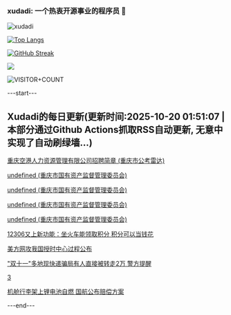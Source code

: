 ### xudadi: 一个热衷开源事业的程序员 👋

![xudadi](https://github-readme-stats-git-masterorgs-github-readme-stats-team.vercel.app/api?username=xudadi)

[![Top Langs](https://github-readme-stats.vercel.app/api/top-langs/?username=xudadi)](https://github.com/anuraghazra/github-readme-stats)

[![GitHub Streak](https://streak-stats.demolab.com?user=xudadi&locale=zh_Hans)](https://git.io/streak-stats)

![](https://raw.githubusercontent.com/xudadi/xudadi/main/assets/github-contribution-grid-snake.svg)

![VISITOR+COUNT](https://komarev.com/ghpvc/?username=xudadi&label=VISITOR+COUNT)


---start---

## Xudadi的每日更新(更新时间:2025-10-20 01:51:07 | 本部分通过Github Actions抓取RSS自动更新, 无意中实现了自动刷绿墙...)

[重庆空港人力资源管理有限公司招聘简章 (重庆市公考雷达)](https://www.gongkaoleida.com/article/2654448)

[undefined (重庆市国有资产监督管理委员会)](https://dadilab.github.io/feeds/all.xml)

[undefined (重庆市国有资产监督管理委员会)](https://dadilab.github.io/feeds/all.xml)

[undefined (重庆市国有资产监督管理委员会)](https://dadilab.github.io/feeds/all.xml)

[undefined (重庆市国有资产监督管理委员会)](https://dadilab.github.io/feeds/all.xml)

[12306又上新功能：坐火车能领取积分 积分可以当钱花](https://m.163.com/news/article/KC8H6HO10550B6IS.html)

[美方网攻我国授时中心过程公布](https://m.163.com/news/article/KC8HNFSC053469LG.html)

["双十一"多地现快递骗局有人直接被转走2万 警方提醒](https://m.163.com/news/article/KC80PCUH053469LG.html)

[3](https://m.163.com/touch/news/sub/domestic)

[机舱行李架上锂电池自燃 国航公布赔偿方案](https://m.163.com/news/article/KC8F8JJE053469LG.html)

---end---
